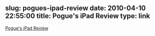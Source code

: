 slug: pogues-ipad-review
date: 2010-04-10 22:55:00
title: Pogue's iPad Review
type: link
---

[Pogue's iPad Review](http://www.nytimes.com/2010/04/01/technology/personaltech/01pogue.html?pagewanted=all)
